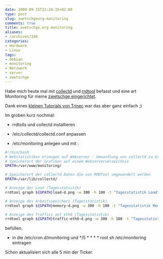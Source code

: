 ```yaml
---
date: 2008-09-15T22:24:15+02:00
type: post
slug: zwetschgeorg-monitoring
comments: true
title: zwetschge.org monitoring
aliases:
- /archives/246
categories:
- Hardware
- Linux
tags:
- debian
- monitoring
- Netzwerk
- server
- zwetschge
---
```


Habe mich heute mal mit [collectd](http://collectd.org/) und
[rrdtool](http://oss.oetiker.ch/rrdtool/) befasst und eine art Monitoring
für meine [zwetschge eingerichtet](http://zwetschge.org).

Dank eines [kleinen Tutorials von
Trinec](http://trinec.de/index.php/2008/08/17/einfaches-monitoring-statistiken-wie-mrtg/)
war das aber ganz einfach ;)

Im groben kurz nochmal:

* rrdtolls und collectd installieren

* /etc/collectd/collectd.conf anpassen

* /etc/monitoring anlegen und mit :


``` bash
#!/bin/bash
# Webstatistiken erzeugen auf Webserver - Umwandlung von collectd zu Grafiken
# Speicherort der Grafiken auf einem Webserververzeichnis
GPATH=/var/www/monitoring/

# Speicherort der collectd Daten die von RRDTool umgewandelt werden
DPATH=/var/lib/collectd/

# Anzeige der Load (Tagesstatistik)
rrdtool graph ${GPATH}load-d.png -w 300 -h 100 -t "Tagesstatistik Load" --start -1d DEF:shortterm=${DPATH}load.rrd:shortterm:AVERAGE LINE1:shortterm#00ff00:Kurz DEF:midterm=${DPATH}load.rrd:midterm:AVERAGE LINE1:midterm#0000ff:Mittel DEF:longterm=${DPATH}load.rrd:longterm:AVERAGE LINE1:longterm#ff0000:Lang

# Anzeige des Arbeitsspeichers (Tagesstatistik)
rrdtool graph ${GPATH}memory-d.png -w 300 -h 100 -t "Tagesstatistik Memory" --start -1d DEF:used=${DPATH}memory.rrd:used:AVERAGE LINE1:used#ff0000:Benutzt DEF:free=${DPATH}memory.rrd:free:AVERAGE LINE1:free#00ff00:Frei

# Anzeige des Traffics auf eth0 (Tagesstatistik)
rrdtool graph ${GPATH}traffic-eth0-d.png -w 300 -h 100 -t "Tagesstatistik Eth0" --start -1d DEF:outg=${DPATH}traffic-eth0.rrd:outgoing:AVERAGE LINE1:outg#ff0000:Ausgehend DEF:inc=${DPATH}traffic-eth0.rrd:incoming:AVERAGE LINE1:inc#00ff00:Eingehend
```

befüllen.

* in die /etc/cron.d/monitoring und */5 * * * * root sh /etc/monitoring
  eintragen

Schon aktualisiert sich alle 5 min der Ticker.
